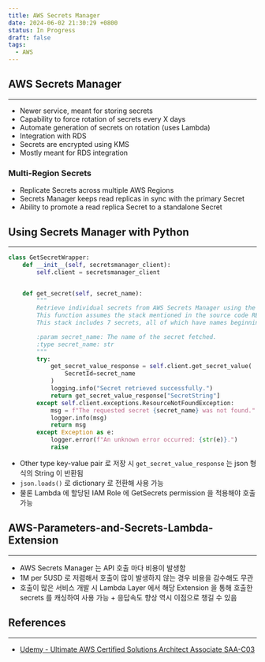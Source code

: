 ```yaml
---
title: AWS Secrets Manager
date: 2024-06-02 21:30:29 +0800
status: In Progress
draft: false
tags:
  - AWS
---
```

## AWS Secrets Manager
---
- Newer service, meant for storing secrets
- Capability to force rotation of secrets every X days
- Automate generation of secrets on rotation (uses Lambda)
- Integration with RDS
- Secrets are encrypted using KMS
- Mostly meant for RDS integration

### Multi-Region Secrets
- Replicate Secrets across multiple AWS Regions
- Secrets Manager keeps read replicas in sync with the primary Secret
- Ability to promote a read replica Secret to a standalone Secret

## Using Secrets Manager with Python
---
```python
class GetSecretWrapper:
    def __init__(self, secretsmanager_client):
        self.client = secretsmanager_client


    def get_secret(self, secret_name):
        """
        Retrieve individual secrets from AWS Secrets Manager using the get_secret_value API.
        This function assumes the stack mentioned in the source code README has been successfully deployed.
        This stack includes 7 secrets, all of which have names beginning with "mySecret".

        :param secret_name: The name of the secret fetched.
        :type secret_name: str
        """
        try:
            get_secret_value_response = self.client.get_secret_value(
                SecretId=secret_name
            )
            logging.info("Secret retrieved successfully.")
            return get_secret_value_response["SecretString"]
        except self.client.exceptions.ResourceNotFoundException:
            msg = f"The requested secret {secret_name} was not found."
            logger.info(msg)
            return msg
        except Exception as e:
            logger.error(f"An unknown error occurred: {str(e)}.")
            raise
```
- Other type key-value pair 로 저장 시 `get_secret_value_response` 는 json 형식의 String 이 반환됨
- `json.loads()` 로 dictionary 로 전환해 사용 가능
- 물론 Lambda 에 할당된 IAM Role 에 GetSecrets permission 을 적용해야 호출 가능

## AWS-Parameters-and-Secrets-Lambda-Extension
---
- AWS Secrets Manager 는 API 호출 마다 비용이 발생함
- 1M per 5USD 로 저렴해서 호출이 많이 발생하지 않는 경우 비용을 감수해도 무관
- 호출이 많은 서비스 개발 시 Lambda Layer 에서 해당 Extension 을 통해 호출한 secrets 를 캐싱하여 사용 가능 + 응답속도 향상 역시 이점으로 챙길 수 있음

## References
---
- [Udemy - Ultimate AWS Certified Solutions Architect Associate SAA-C03](https://www.udemy.com/course/aws-certified-solutions-architect-associate-saa-c03)
